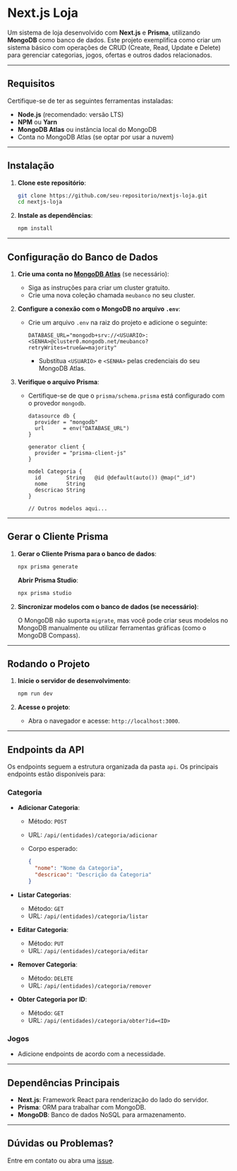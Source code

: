 


# Next.js Loja

Um sistema de loja desenvolvido com **Next.js** e **Prisma**, utilizando **MongoDB** como banco de dados. Este projeto exemplifica como criar um sistema básico com operações de CRUD (Create, Read, Update e Delete) para gerenciar categorias, jogos, ofertas e outros dados relacionados.

---

## **Requisitos**

Certifique-se de ter as seguintes ferramentas instaladas:

- **Node.js** (recomendado: versão LTS)
- **NPM** ou **Yarn**
- **MongoDB Atlas** ou instância local do MongoDB
- Conta no MongoDB Atlas (se optar por usar a nuvem)

---

## **Instalação**

1. **Clone este repositório**:

   ```bash
   git clone https://github.com/seu-repositorio/nextjs-loja.git
   cd nextjs-loja
   ```

2. **Instale as dependências**:

   ```bash
   npm install
   ```

---

## **Configuração do Banco de Dados**

1. **Crie uma conta no [MongoDB Atlas](https://www.mongodb.com/atlas/database)** (se necessário):
   - Siga as instruções para criar um cluster gratuito.
   - Crie uma nova coleção chamada `meubanco` no seu cluster.

2. **Configure a conexão com o MongoDB no arquivo `.env`**:
   - Crie um arquivo `.env` na raiz do projeto e adicione o seguinte:

     ```env
     DATABASE_URL="mongodb+srv://<USUARIO>:<SENHA>@cluster0.mongodb.net/meubanco?retryWrites=true&w=majority"
     ```

     - Substitua `<USUARIO>` e `<SENHA>` pelas credenciais do seu MongoDB Atlas.

3. **Verifique o arquivo Prisma**:
   - Certifique-se de que o `prisma/schema.prisma` está configurado com o provedor `mongodb`.

     ```prisma
     datasource db {
       provider = "mongodb"
       url      = env("DATABASE_URL")
     }

     generator client {
       provider = "prisma-client-js"
     }

     model Categoria {
       id        String   @id @default(auto()) @map("_id")
       nome      String
       descricao String
     }

     // Outros modelos aqui...
     ```

---

## **Gerar o Cliente Prisma**

1. **Gerar o Cliente Prisma para o banco de dados**:

   ```bash
   npx prisma generate
   ```
    **Abrir Prisma Studio**:
      ```bash
   npx prisma studio
   ```

2. **Sincronizar modelos com o banco de dados (se necessário)**:

   O MongoDB não suporta `migrate`, mas você pode criar seus modelos no MongoDB manualmente ou utilizar ferramentas gráficas (como o MongoDB Compass).

---

## **Rodando o Projeto**

1. **Inicie o servidor de desenvolvimento**:

   ```bash
   npm run dev
   ```

2. **Acesse o projeto**:
   - Abra o navegador e acesse: `http://localhost:3000`.

---

## **Endpoints da API**

Os endpoints seguem a estrutura organizada da pasta `api`. Os principais endpoints estão disponíveis para:

### **Categoria**
- **Adicionar Categoria**:
  - Método: `POST`
  - URL: `/api/(entidades)/categoria/adicionar`
  - Corpo esperado:

    ```json
    {
      "nome": "Nome da Categoria",
      "descricao": "Descrição da Categoria"
    }
    ```

- **Listar Categorias**:
  - Método: `GET`
  - URL: `/api/(entidades)/categoria/listar`

- **Editar Categoria**:
  - Método: `PUT`
  - URL: `/api/(entidades)/categoria/editar`

- **Remover Categoria**:
  - Método: `DELETE`
  - URL: `/api/(entidades)/categoria/remover`

- **Obter Categoria por ID**:
  - Método: `GET`
  - URL: `/api/(entidades)/categoria/obter?id=<ID>`

### **Jogos**
- Adicione endpoints de acordo com a necessidade.

---

## **Dependências Principais**

- **Next.js**: Framework React para renderização do lado do servidor.
- **Prisma**: ORM para trabalhar com MongoDB.
- **MongoDB**: Banco de dados NoSQL para armazenamento.

---

## **Dúvidas ou Problemas?**

Entre em contato ou abra uma [issue](https://github.com/seu-repositorio/nextjs-loja/issues).
